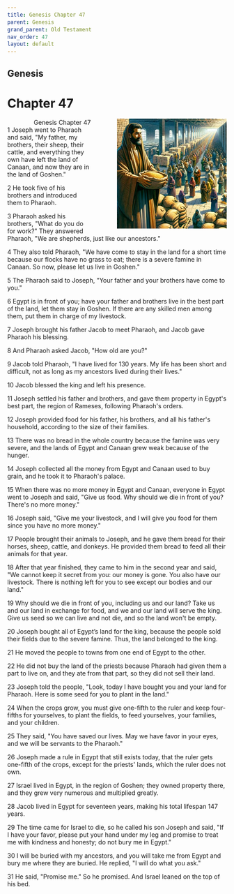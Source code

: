 ```yaml
---
title: Genesis Chapter 47
parent: Genesis
grand_parent: Old Testament
nav_order: 47
layout: default
---
```


## Genesis

# Chapter 47

<div style="clear: both; text-align: right;">
    <img src="/assets/Image/Genesis/500/47.jpg" alt="Genesis Chapter 47" class="chapter-image" style="max-width: 50%; height: auto; float: right; margin: 0 0 10px 10px; padding-left: 10%;">
    <figcaption style="font-size: 14px;">Genesis Chapter 47</figcaption>
</div>
1 Joseph went to Pharaoh and said, "My father, my brothers, their sheep, their cattle, and everything they own have left the land of Canaan, and now they are in the land of Goshen."

2 He took five of his brothers and introduced them to Pharaoh.

3 Pharaoh asked his brothers, "What do you do for work?" They answered Pharaoh, "We are shepherds, just like our ancestors."

4 They also told Pharaoh, "We have come to stay in the land for a short time because our flocks have no grass to eat; there is a severe famine in Canaan. So now, please let us live in Goshen."

5 The Pharaoh said to Joseph, "Your father and your brothers have come to you."

6 Egypt is in front of you; have your father and brothers live in the best part of the land, let them stay in Goshen. If there are any skilled men among them, put them in charge of my livestock.

7 Joseph brought his father Jacob to meet Pharaoh, and Jacob gave Pharaoh his blessing.

8 And Pharaoh asked Jacob, "How old are you?"

9 Jacob told Pharaoh, "I have lived for 130 years. My life has been short and difficult, not as long as my ancestors lived during their lives."

10 Jacob blessed the king and left his presence.

11 Joseph settled his father and brothers, and gave them property in Egypt's best part, the region of Rameses, following Pharaoh's orders.

12 Joseph provided food for his father, his brothers, and all his father's household, according to the size of their families.

13 There was no bread in the whole country because the famine was very severe, and the lands of Egypt and Canaan grew weak because of the hunger.

14 Joseph collected all the money from Egypt and Canaan used to buy grain, and he took it to Pharaoh's palace.

15 When there was no more money in Egypt and Canaan, everyone in Egypt went to Joseph and said, "Give us food. Why should we die in front of you? There's no more money."

16 Joseph said, "Give me your livestock, and I will give you food for them since you have no more money."

17 People brought their animals to Joseph, and he gave them bread for their horses, sheep, cattle, and donkeys. He provided them bread to feed all their animals for that year.

18 After that year finished, they came to him in the second year and said, "We cannot keep it secret from you: our money is gone. You also have our livestock. There is nothing left for you to see except our bodies and our land."

19 Why should we die in front of you, including us and our land? Take us and our land in exchange for food, and we and our land will serve the king. Give us seed so we can live and not die, and so the land won't be empty.

20 Joseph bought all of Egypt’s land for the king, because the people sold their fields due to the severe famine. Thus, the land belonged to the king.

21 He moved the people to towns from one end of Egypt to the other.

22 He did not buy the land of the priests because Pharaoh had given them a part to live on, and they ate from that part, so they did not sell their land.

23 Joseph told the people, "Look, today I have bought you and your land for Pharaoh. Here is some seed for you to plant in the land."

24 When the crops grow, you must give one-fifth to the ruler and keep four-fifths for yourselves, to plant the fields, to feed yourselves, your families, and your children.

25 They said, "You have saved our lives. May we have favor in your eyes, and we will be servants to the Pharaoh."

26 Joseph made a rule in Egypt that still exists today, that the ruler gets one-fifth of the crops, except for the priests' lands, which the ruler does not own.

27 Israel lived in Egypt, in the region of Goshen; they owned property there, and they grew very numerous and multiplied greatly.

28 Jacob lived in Egypt for seventeen years, making his total lifespan 147 years.

29 The time came for Israel to die, so he called his son Joseph and said, "If I have your favor, please put your hand under my leg and promise to treat me with kindness and honesty; do not bury me in Egypt."

30 I will be buried with my ancestors, and you will take me from Egypt and bury me where they are buried. He replied, "I will do what you ask."

31 He said, "Promise me." So he promised. And Israel leaned on the top of his bed.


